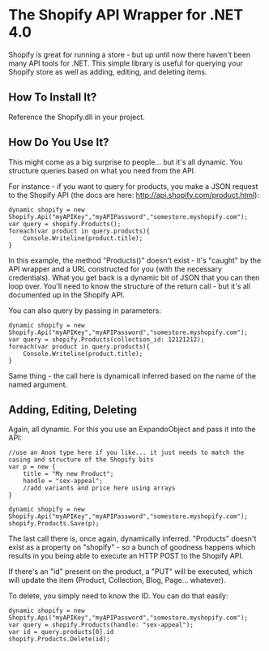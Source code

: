 The Shopify API Wrapper for .NET 4.0
=====================================

Shopify is great for running a store - but up until now there haven't been many API tools for .NET. This simple library is useful for querying your Shopify store as well as adding, editing, and deleting items.

How To Install It?
------------------
Reference the Shopify.dll in your project.

How Do You Use It?
------------------
This might come as a big surprise to people... but it's all dynamic. You structure queries based on what you need from the API.

For instance - if you want to query for products, you make a JSON request to the Shopify API (the docs are here: http://api.shopify.com/product.html):

	dynamic shopify = new Shopify.Api("myAPIKey","myAPIPassword","somestore.myshopify.com");
	var query = shopify.Products();
	foreach(var product in query.products){
		Console.Writeline(product.title);
	}

In this example, the method "Products()" doesn't exist - it's "caught" by the API wrapper and a URL constructed for you (with the necessary credentials). What you get back is a dynamic bit of JSON that you can then loop over. You'll need to know the structure of the return call - but it's all documented up in the Shopify API.

You can also query by passing in parameters:
	
	dynamic shopify = new Shopify.Api("myAPIKey","myAPIPassword","somestore.myshopify.com");
	var query = shopify.Products(collection_id: 12121212);
	foreach(var product in query.products){
		Console.Writeline(product.title);
	}

Same thing - the call here is dynamicall inferred based on the name of the named argument.

Adding, Editing, Deleting
-------------------------
Again, all dynamic. For this you use an ExpandoObject and pass it into the API:
	
	//use an Anon type here if you like... it just needs to match the casing and structure of the Shopify bits
	var p = new {
		title = "My new Product";
		handle = "sex-appeal";
		//add variants and price here using arrays
	}

	dynamic shopify = new Shopify.Api("myAPIKey","myAPIPassword","somestore.myshopify.com");
	shopify.Products.Save(p);

The last call there is, once again, dynamically inferred. "Products" doesn't exist as a property on "shopify" - so a bunch of goodness happens which results in you being able to execute an HTTP POST to the Shopify API.

If there's an "id" present on the product, a "PUT" will be executed, which will update the item (Product, Collection, Blog, Page... whatever).

To delete, you simply need to know the ID. You can do that easily:
	
	dynamic shopify = new Shopify.Api("myAPIKey","myAPIPassword","somestore.myshopify.com");
	var query = shopify.Products(handle: "sex-appeal");
	var id = query.products[0].id
	shopify.Products.Delete(id);
